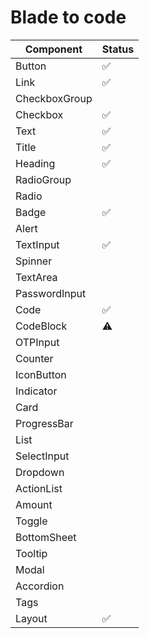 # Blade to code

| Component     | Status |
| ------------- | ------ |
| Button        | ✅     |
| Link          | ✅     |
| CheckboxGroup |        |
| Checkbox      | ✅     |
| Text          | ✅     |
| Title         | ✅     |
| Heading       | ✅     |
| RadioGroup    |        |
| Radio         |        |
| Badge         | ✅     |
| Alert         |        |
| TextInput     | ✅     |
| Spinner       |        |
| TextArea      |        |
| PasswordInput |        |
| Code          | ✅     |
| CodeBlock     | ⚠️     |
| OTPInput      |        |
| Counter       |        |
| IconButton    |        |
| Indicator     |        |
| Card          |        |
| ProgressBar   |        |
| List          |        |
| SelectInput   |        |
| Dropdown      |        |
| ActionList    |        |
| Amount        |        |
| Toggle        |        |
| BottomSheet   |        |
| Tooltip       |        |
| Modal         |        |
| Accordion     |        |
| Tags          |        |
| Layout        | ✅     |
